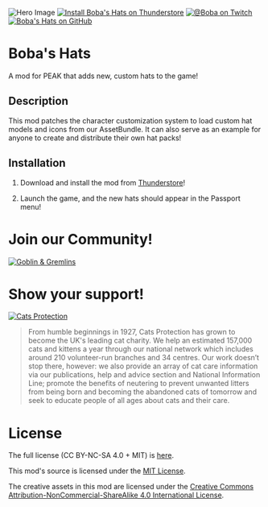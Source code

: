﻿![Hero Image](https://i.imgur.com/eXkVrot.png)
[![Install Boba's Hats on Thunderstore](https://img.shields.io/thunderstore/dt/BobaRat/BobasHats?logoColor=39d&labelColor=222&color=39d&logo=thunderstore&style=flat&label=Download+from+Thunderstore)](https://thunderstore.io/c/peak/p/BobaRat/BobasHats/)
[![@Boba on Twitch](https://img.shields.io/twitch/status/boba?labelColor=222&color=94f&style=flat&logo=twitch&label=Watch+Boba+on+Twitch.tv)](https://twitch.tv/boba/schedule)
[![Boba's Hats on GitHub](https://img.shields.io/github/last-commit/Team-Pedguin/BobasHats?labelColor=222&style=flat&logo=github&label=See+the+latest+work+on+GitHub)](https://github.com/Team-Pedguin/BobasHats)
<!-- [![Support me on Ko-fi](https://img.shields.io/badge/Support%20me%20on-Ko--fi-orange?labelColor=222&logo=kofi&style=flat&label=Donate+via+Ko-Fi!)](https://ko-fi.com/yogsboba) -->

# Boba's Hats

A mod for PEAK that adds new, custom hats to the game!

## Description

This mod patches the character customization system
to load custom hat models and icons from our AssetBundle.
It can also serve as an example for anyone to create and
distribute their own hat packs!

## Installation

1. Download and install the mod from
   [Thunderstore](https://thunderstore.io/c/peak/)!

2. Launch the game, and the new hats should appear
   in the Passport menu!

# Join our Community!

[![Goblin & Gremlins](https://panels.twitch.tv/panel-91904368-image-3840e420-a269-46e8-be32-cf32e10f9cb3)](https://gobsandgrems.com/)

# Show your support!

[![Cats Protection](https://panels.twitch.tv/panel-91904368-image-47a8d464-e0e2-4b7d-8b3b-a0bd922d828b)](https://www.cats.org.uk/donate)
> From humble beginnings in 1927, Cats Protection has grown to become the UK's leading cat charity.
> We help an estimated 157,000 cats and kittens a year through our national network which includes around 210 volunteer-run branches and 34 centres.
> Our work doesn’t stop there, however: we also provide an array of cat care information via our publications, help and advice section and National Information Line; promote the benefits of neutering to prevent unwanted litters from being born and becoming the abandoned cats of tomorrow and seek to educate people of all ages about cats and their care.

# License

The full license (CC BY-NC-SA 4.0 + MIT) is [here](https://github.com/Team-Pedguin/BobasHats/blob/main/LICENSE).

This mod's source is licensed under the
[MIT License](https://opensource.org/license/mit).

The creative assets in this mod are licensed under the
[Creative Commons Attribution-NonCommercial-ShareAlike 4.0 International License](https://creativecommons.org/licenses/by-nc-sa/4.0/).